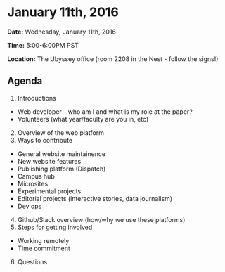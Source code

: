 # January 11th, 2016

**Date:** Wednesday, January 11th, 2016

**Time:** 5:00-6:00PM PST

**Location:** The Ubyssey office (room 2208 in the Nest - follow the signs!)

## Agenda

1. Introductions
 * Web developer - who am I and what is my role at the paper?
 * Volunteers (what year/faculty are you in, etc)
2. Overview of the web platform
3. Ways to contribute
 * General website maintainence
 * New website features
 * Publishing platform (Dispatch)
 * Campus hub
 * Microsites
 * Experimental projects
 * Editorial projects (interactive stories, data journalism)
 * Dev ops
4. Github/Slack overview (how/why we use these platforms)
5. Steps for getting involved
 * Working remotely
 * Time commitment
6. Questions
 
